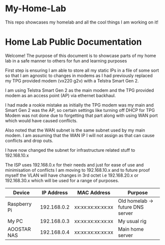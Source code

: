 # My-Home-Lab
This repo showcases my homelab and all the cool things I am working on it!

# Home Lab Public Documentation
Welcome!
The purpose of this document is to showcase parts of my home lab in a safe manner to others for fun and learning purposes

First step is ensuring I am able to store all my static IPs in a file of some sort so that I am agnostic to changes in modems as I had previously replaced my TPG provided modem (vx220 g2v) with a Telstra Smart Gen 2.

I am using Telstra Smart Gen 2 as the main modem and the TPG provided modem as an access point (AP) via ethernet backhaul.

I had made a rookie mistake as initially the TPG modem was my main and Smart Gen 2 was the AP, so certain settings like turning off DHCP for TPG Modem was not done due to forgetting that part along with using WAN port which would have caused conflicts.

Also noted that the WAN subnet is the same subnet used by my main modem. I am assuming that the WAN IP I will not assign as that can cause conflicts and drop outs.

I have now changed the subnet for infrastructure related stuff to 192.168.10.x

The ISP uses 192.168.0.x for their needs and just for ease of use and minimisation of conflicts I am moving to 192.168.10.x and to future proof myself the VLAN will have changes in 3rd octet i.e 192.168.20.x or 192.168.30.x which will be used for a range of purposes.


| Device         | IP Address     | MAC Address     | Purpose                          |
|----------------|----------------|------------------|----------------------------------|
| Raspberry Pi   | 192.168.0.2    | xx:xx:xx:xx:xx:xx | Old homelab → future DNS server |
| My PC          | 192.168.0.3    | xx:xx:xx:xx:xx:xx | My usual rig                     |
| AOOSTAR NAS    | 192.168.0.4    | xx:xx:xx:xx:xx:xx | Main home server                 |





